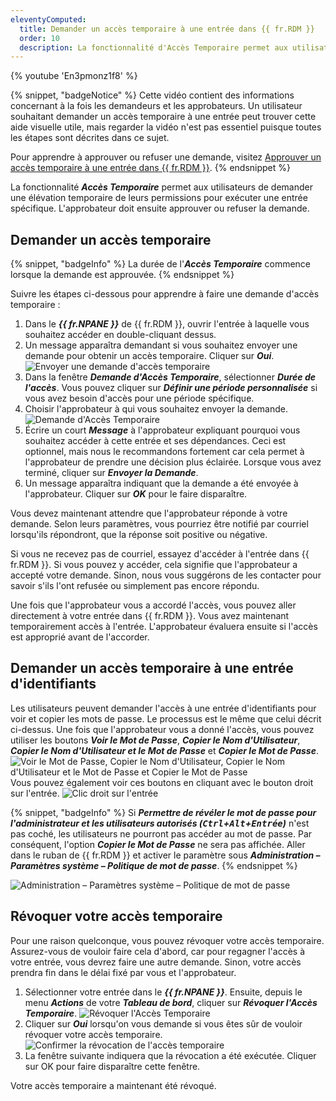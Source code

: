 ```yaml
---
eleventyComputed:
  title: Demander un accès temporaire à une entrée dans {{ fr.RDM }}
  order: 10
  description: La fonctionnalité d'Accès Temporaire permet aux utilisateurs de demander une élévation temporaire de leurs permissions pour exécuter une entrée spécifique. L'approbateur doit ensuite approuver ou refuser la demande.
---
```

{% youtube 'En3pmonz1f8' %}

{% snippet, "badgeNotice" %}
Cette vidéo contient des informations concernant à la fois les demandeurs et les approbateurs. Un utilisateur souhaitant demander un accès temporaire à une entrée peut trouver cette aide visuelle utile, mais regarder la vidéo n'est pas essentiel puisque toutes les étapes sont décrites dans ce sujet.

Pour apprendre à approuver ou refuser une demande, visitez [Approuver un accès temporaire à une entrée dans {{ fr.RDM }}](/rdm/windows/user-interface/content-area/temporary-access/approve-temporary-access/).
{% endsnippet %}

La fonctionnalité ***Accès Temporaire*** permet aux utilisateurs de demander une élévation temporaire de leurs permissions pour exécuter une entrée spécifique. L'approbateur doit ensuite approuver ou refuser la demande.

## Demander un accès temporaire

{% snippet, "badgeInfo" %}
La durée de l'***Accès Temporaire*** commence lorsque la demande est approuvée.
{% endsnippet %}

Suivre les étapes ci-dessous pour apprendre à faire une demande d'accès temporaire :

1. Dans le ***{{ fr.NPANE }}*** de {{ fr.RDM }}, ouvrir l'entrée à laquelle vous souhaitez accéder en double-cliquant dessus.
1. Un message apparaîtra demandant si vous souhaitez envoyer une demande pour obtenir un accès temporaire. Cliquer sur ***Oui***.
![Envoyer une demande d'accès temporaire](https://cdnweb.devolutions.net/docs/docs_en_rdm_windows_RDMWin2059.png)
1. Dans la fenêtre ***Demande d'Accès Temporaire***, sélectionner ***Durée de l'accès***. Vous pouvez cliquer sur ***Définir une période personnalisée*** si vous avez besoin d'accès pour une période spécifique.
1. Choisir l'approbateur à qui vous souhaitez envoyer la demande.
![Demande d'Accès Temporaire](https://cdnweb.devolutions.net/docs/docs_en_rdm_windows_RDMWin6011.png)
1. Écrire un court ***Message*** à l'approbateur expliquant pourquoi vous souhaitez accéder à cette entrée et ses dépendances. Ceci est optionnel, mais nous le recommandons fortement car cela permet à l'approbateur de prendre une décision plus éclairée. Lorsque vous avez terminé, cliquer sur ***Envoyer la Demande***.
1. Un message apparaîtra indiquant que la demande a été envoyée à l'approbateur. Cliquer sur ***OK*** pour le faire disparaître.

Vous devez maintenant attendre que l'approbateur réponde à votre demande. Selon leurs paramètres, vous pourriez être notifié par courriel lorsqu'ils répondront, que la réponse soit positive ou négative.

Si vous ne recevez pas de courriel, essayez d'accéder à l'entrée dans {{ fr.RDM }}. Si vous pouvez y accéder, cela signifie que l'approbateur a accepté votre demande. Sinon, nous vous suggérons de les contacter pour savoir s'ils l'ont refusée ou simplement pas encore répondu.

Une fois que l'approbateur vous a accordé l'accès, vous pouvez aller directement à votre entrée dans {{ fr.RDM }}. Vous avez maintenant temporairement accès à l'entrée. L'approbateur évaluera ensuite si l'accès est approprié avant de l'accorder.

## Demander un accès temporaire à une entrée d'identifiants

Les utilisateurs peuvent demander l'accès à une entrée d'identifiants pour voir et copier les mots de passe. Le processus est le même que celui décrit ci-dessus. Une fois que l'approbateur vous a donné l'accès, vous pouvez utiliser les boutons ***Voir le Mot de Passe***, ***Copier le Nom d'Utilisateur***, ***Copier le Nom d'Utilisateur et le Mot de Passe*** et ***Copier le Mot de Passe***.
![Voir le Mot de Passe, Copier le Nom d'Utilisateur, Copier le Nom d'Utilisateur et le Mot de Passe et Copier le Mot de Passe](https://cdnweb.devolutions.net/docs/docs_en_rdm_windows_RDMWin6026.png)
Vous pouvez également voir ces boutons en cliquant avec le bouton droit sur l'entrée.
![Clic droit sur l'entrée](https://cdnweb.devolutions.net/docs/docs_en_rdm_windows_RDMWin6216.png)

{% snippet, "badgeInfo" %}
Si ***Permettre de révéler le mot de passe pour l'administrateur et les utilisateurs autorisés (<kbd>Ctrl</kbd>+<kbd>Alt</kbd>+<kbd>Entrée</kbd>)*** n'est pas coché, les utilisateurs ne pourront pas accéder au mot de passe. Par conséquent, l'option ***Copier le Mot de Passe*** ne sera pas affichée. Aller dans le ruban de {{ fr.RDM }} et activer le paramètre sous ***Administration – Paramètres système – Politique de mot de passe***.
{% endsnippet %}

![Administration – Paramètres système – Politique de mot de passe](https://cdnweb.devolutions.net/docs/RDMW6011.png)

## Révoquer votre accès temporaire

Pour une raison quelconque, vous pouvez révoquer votre accès temporaire. Assurez-vous de vouloir faire cela d'abord, car pour regagner l'accès à votre entrée, vous devrez faire une autre demande. Sinon, votre accès prendra fin dans le délai fixé par vous et l'approbateur.

1. Sélectionner votre entrée dans le ***{{ fr.NPANE }}***. Ensuite, depuis le menu ***Actions*** de votre ***Tableau de bord***, cliquer sur ***Révoquer l'Accès Temporaire***.
![Révoquer l'Accès Temporaire](https://cdnweb.devolutions.net/docs/docs_en_rdm_windows_RDMWin2065.png)
1. Cliquer sur ***Oui*** lorsqu'on vous demande si vous êtes sûr de vouloir révoquer votre accès temporaire.
![Confirmer la révocation de l'accès temporaire](https://cdnweb.devolutions.net/docs/docs_en_rdm_windows_RDMWin2066.png)
1. La fenêtre suivante indiquera que la révocation a été exécutée. Cliquer sur OK pour faire disparaître cette fenêtre.

Votre accès temporaire a maintenant été révoqué.
```